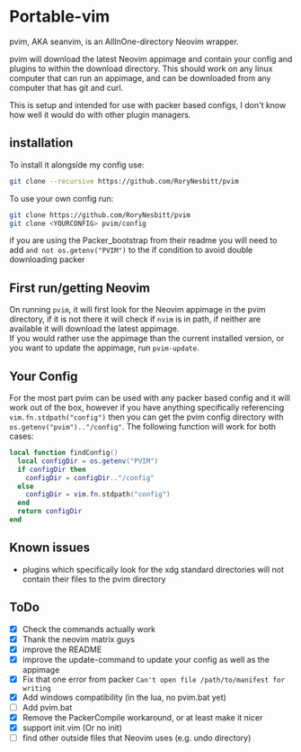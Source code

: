 # Portable-vim

pvim, AKA seanvim, is an AllInOne-directory Neovim wrapper.

pvim will download the latest Neovim appimage and contain your config and
plugins to within the download directory. This should work on any linux computer
that can run an appimage, and can be downloaded from any computer that has git
and curl.

This is setup and intended for use with packer based configs, I don't know how
well it would do with other plugin managers.

## installation

To install it alongside my config use:

```sh
git clone --recursive https://github.com/RoryNesbitt/pvim
```

To use your own config run:

```sh
git clone https://github.com/RoryNesbitt/pvim
git clone <YOURCONFIG> pvim/config
```

if you are using the Packer_bootstrap from their readme you will need to add
  `and not os.getenv("PVIM")` to the if condition to avoid double downloading
  packer

## First run/getting Neovim

On running `pvim`, it will first look for the Neovim appimage in the pvim
directory, if it is not there it will check if `nvim` is in path, if neither are
available it will download the latest appimage.  
If you would rather use the appimage than the current installed version, or you
want to update the appimage, run `pvim-update`.

## Your Config

For the most part pvim can be used with any packer based config and it will work
out of the box, however if you have anything specifically referencing
`vim.fn.stdpath("config")` then you can get the pvim config directory with
`os.getenv("pvim").."/config"`. The following function will work for both cases:

```lua
local function findConfig()
  local configDir = os.getenv("PVIM")
  if configDir then
    configDir = configDir.."/config"
  else
    configDir = vim.fn.stdpath("config")
  end
  return configDir
end
```

## Known issues

- plugins which specifically look for the xdg standard directories will not contain
their files to the pvim directory

## ToDo

- [x] Check the commands actually work
- [x] Thank the neovim matrix guys
- [x] improve the README
- [x] improve the update-command to update your config as well as the appimage
- [x] Fix that one error from packer `Can't open file /path/to/manifest for writing`
- [x] Add windows compatibility (in the lua, no pvim.bat yet)
- [ ] Add pvim.bat
- [x] Remove the PackerCompile workaround, or at least make it nicer
- [x] support init.vim (Or no init)
- [ ] find other outside files that Neovim uses (e.g. undo directory)
